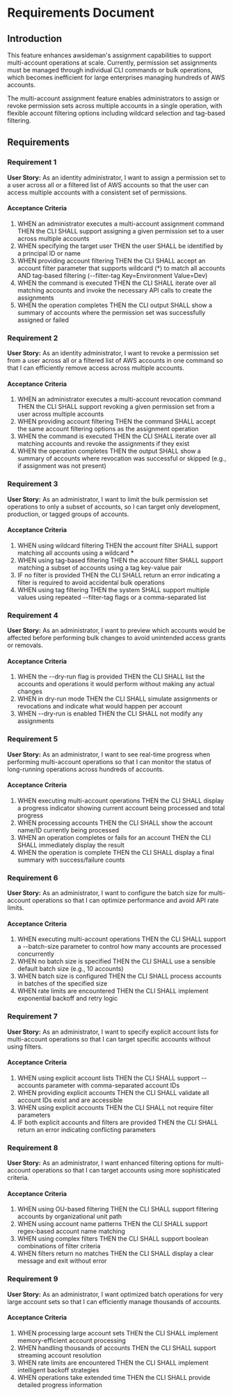 # Requirements Document

## Introduction

This feature enhances awsideman's assignment capabilities to support multi-account operations at scale. Currently, permission set assignments must be managed through individual CLI commands or bulk operations, which becomes inefficient for large enterprises managing hundreds of AWS accounts.

The multi-account assignment feature enables administrators to assign or revoke permission sets across multiple accounts in a single operation, with flexible account filtering options including wildcard selection and tag-based filtering.

## Requirements

### Requirement 1

**User Story:** As an identity administrator, I want to assign a permission set to a user across all or a filtered list of AWS accounts so that the user can access multiple accounts with a consistent set of permissions.

#### Acceptance Criteria

1. WHEN an administrator executes a multi-account assignment command THEN the CLI SHALL support assigning a given permission set to a user across multiple accounts
2. WHEN specifying the target user THEN the user SHALL be identified by a principal ID or name
3. WHEN providing account filtering THEN the CLI SHALL accept an account filter parameter that supports wildcard (*) to match all accounts AND tag-based filtering (--filter-tag Key=Environment Value=Dev)
4. WHEN the command is executed THEN the CLI SHALL iterate over all matching accounts and invoke the necessary API calls to create the assignments
5. WHEN the operation completes THEN the CLI output SHALL show a summary of accounts where the permission set was successfully assigned or failed

### Requirement 2

**User Story:** As an identity administrator, I want to revoke a permission set from a user across all or a filtered list of AWS accounts in one command so that I can efficiently remove access across multiple accounts.

#### Acceptance Criteria

1. WHEN an administrator executes a multi-account revocation command THEN the CLI SHALL support revoking a given permission set from a user across multiple accounts
2. WHEN providing account filtering THEN the command SHALL accept the same account filtering options as the assignment operation
3. WHEN the command is executed THEN the CLI SHALL iterate over all matching accounts and revoke the assignments if they exist
4. WHEN the operation completes THEN the output SHALL show a summary of accounts where revocation was successful or skipped (e.g., if assignment was not present)

### Requirement 3

**User Story:** As an administrator, I want to limit the bulk permission set operations to only a subset of accounts, so I can target only development, production, or tagged groups of accounts.

#### Acceptance Criteria

1. WHEN using wildcard filtering THEN the account filter SHALL support matching all accounts using a wildcard *
2. WHEN using tag-based filtering THEN the account filter SHALL support matching a subset of accounts using a tag key-value pair
3. IF no filter is provided THEN the CLI SHALL return an error indicating a filter is required to avoid accidental bulk operations
4. WHEN using tag filtering THEN the system SHALL support multiple values using repeated --filter-tag flags or a comma-separated list

### Requirement 4

**User Story:** As an administrator, I want to preview which accounts would be affected before performing bulk changes to avoid unintended access grants or removals.

#### Acceptance Criteria

1. WHEN the --dry-run flag is provided THEN the CLI SHALL list the accounts and operations it would perform without making any actual changes
2. WHEN in dry-run mode THEN the CLI SHALL simulate assignments or revocations and indicate what would happen per account
3. WHEN --dry-run is enabled THEN the CLI SHALL not modify any assignments

### Requirement 5

**User Story:** As an administrator, I want to see real-time progress when performing multi-account operations so that I can monitor the status of long-running operations across hundreds of accounts.

#### Acceptance Criteria

1. WHEN executing multi-account operations THEN the CLI SHALL display a progress indicator showing current account being processed and total progress
2. WHEN processing accounts THEN the CLI SHALL show the account name/ID currently being processed
3. WHEN an operation completes or fails for an account THEN the CLI SHALL immediately display the result
4. WHEN the operation is complete THEN the CLI SHALL display a final summary with success/failure counts

### Requirement 6

**User Story:** As an administrator, I want to configure the batch size for multi-account operations so that I can optimize performance and avoid API rate limits.

#### Acceptance Criteria

1. WHEN executing multi-account operations THEN the CLI SHALL support a --batch-size parameter to control how many accounts are processed concurrently
2. WHEN no batch size is specified THEN the CLI SHALL use a sensible default batch size (e.g., 10 accounts)
3. WHEN batch size is configured THEN the CLI SHALL process accounts in batches of the specified size
4. WHEN rate limits are encountered THEN the CLI SHALL implement exponential backoff and retry logic

### Requirement 7

**User Story:** As an administrator, I want to specify explicit account lists for multi-account operations so that I can target specific accounts without using filters.

#### Acceptance Criteria

1. WHEN using explicit account lists THEN the CLI SHALL support --accounts parameter with comma-separated account IDs
2. WHEN providing explicit accounts THEN the CLI SHALL validate all account IDs exist and are accessible
3. WHEN using explicit accounts THEN the CLI SHALL not require filter parameters
4. IF both explicit accounts and filters are provided THEN the CLI SHALL return an error indicating conflicting parameters

### Requirement 8

**User Story:** As an administrator, I want enhanced filtering options for multi-account operations so that I can target accounts using more sophisticated criteria.

#### Acceptance Criteria

1. WHEN using OU-based filtering THEN the CLI SHALL support filtering accounts by organizational unit path
2. WHEN using account name patterns THEN the CLI SHALL support regex-based account name matching
3. WHEN using complex filters THEN the CLI SHALL support boolean combinations of filter criteria
4. WHEN filters return no matches THEN the CLI SHALL display a clear message and exit without error

### Requirement 9

**User Story:** As an administrator, I want optimized batch operations for very large account sets so that I can efficiently manage thousands of accounts.

#### Acceptance Criteria

1. WHEN processing large account sets THEN the CLI SHALL implement memory-efficient account processing
2. WHEN handling thousands of accounts THEN the CLI SHALL support streaming account resolution
3. WHEN rate limits are encountered THEN the CLI SHALL implement intelligent backoff strategies
4. WHEN operations take extended time THEN the CLI SHALL provide detailed progress information
